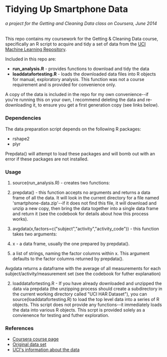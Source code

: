 # Tidying Up Smartphone Data
###### a project for the Getting and Cleaning Data class on Coursera, June 2014 

This repo contains my coursework for the Getting & Cleaning Data course,
specifically an R script to acquire and tidy a set of data from the [UCI
Machine Learning
Repository](http://archive.ics.uci.edu/ml/datasets/Human+Activity+Recognition+Using+Smartphones).

Included in this repo are:

  * **run_analysis.R** - provides functions to download and tidy the data
  * **loaddatafortesting.R** - loads the downloaded data files into R objects for manual, exploratory analysis. This function was not a course requirement and is provided for convenience only. 

A copy of the data is included in the repo for my own convenience--if you're
running this on your own, I recommend deleting the data and re-downloading it,
to ensure you get a first generation copy (see links below).

### Dependencies 

The data preparation script depends on the following R packages:

  * rshape2
  * plyr 

Prepdata() will attempt to load these packages and will bomb out with an error if these packages are not installed. 

### Usage	

1. source(run_analysis.R) - creates two functions:

1. prepdata() - this function accepts no arguments and returns a data frame of all the data. It will look in the current directory for a
file named 'smartphone-data.zip'--if it does not find this file, it will
download and unzip a new copy, then bring the data together into a
single data frame and return it (see the codebook for details about how this process
works).

2. avgdata(x,factors=c("subject","activity","activity_code")) - this
function takes two arguments:

1. x - a data frame, usually the one prepared by prepdata().
2. a list of strings, naming the factor columns within x. This argument
defaults to the factor columns returned by
prepdata().

Avgdata returns a dataframe with the average of all measurements for
each subject/activity/measurement set (see the codebook for futher
explanation)

2. loaddatafortesting.R - If you have already downloaded and unzipped the data via prepdata (the
unzipping process should create a subdirectory in the current working
directory called "UCI HAR Dataset"), you can source(loaddatafortesting.R)
to load the top level data into a series of R objects. This script does not
provide any functions--it immediately loads the data into various R
objects. This scrpt is provided solely as a convienence for testing and
futher exploration.


### References

  * [Coursera course page](https://class.coursera.org/getdata-004)
  * [Original data
  set](https://d396qusza40orc.cloudfront.net/getdata%2Fprojectfiles%2FUCI%20HAR%20Dataset.zip
  )
  * [UCI's information about the
  data](http://archive.ics.uci.edu/ml/datasets/Human+Activity+Recognition+Using+Smartphones)
